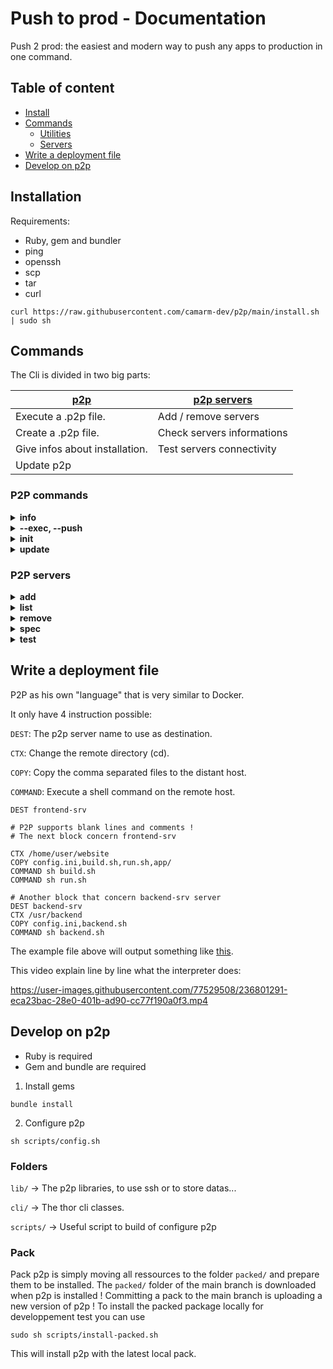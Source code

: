 # Push to prod - Documentation
Push 2 prod: the easiest and modern way to push any apps to production in one command.

## Table of content
- [Install](#installation)
- [Commands](#commands)
  - [Utilities](#p2p-commands)
  - [Servers](#p2p-servers)
- [Write a deployment file](#write-a-deployment-file)
- [Develop on p2p](#develop-on-p2p)

## Installation
Requirements:
- Ruby, gem and bundler
- ping
- openssh
- scp
- tar
- curl
```shell
curl https://raw.githubusercontent.com/camarm-dev/p2p/main/install.sh | sudo sh
```

## Commands

The Cli is divided in two big parts:

| [p2p](#p2p-commands)           | [p2p servers](#p2p-servers) |
|--------------------------------|-----------------------------|
| Execute a .p2p file.           | Add / remove servers        |
| Create a .p2p file.            | Check servers informations  |
| Give infos about installation. | Test servers connectivity   |
| Update p2p                     |                             |

### P2P commands


<details>

<summary><b>info</b></summary>

```shell
$~ p2p info
 Installed path: /usr/lib/p2p/cli/p2p.rb
 Version: 0.0.0
```
>Gives version and installation path.

</details>


<details>

<summary><b>--exec, --push</b></summary>

See also: [Write a deployment file](#write-a-deployment-file)

aliases: `-e, -p`
 ```shell
 $~ p2p -e
 Connecting to rpi...
        - Moving to /home/robert
        - Copying examples/main.py
        - Executing `python3 main.py`
           -> Hello world

 Connecting to pve...
        - Moving to /root
        - Executing `whoami`
           -> root
```
>Execute the .p2p file.

</details>


<details>

<summary><b>init</b></summary>

arguments: `--server`, choose server to use (**required**)

See also: [Write a deployment file](#write-a-deployment-file)

 ```shell
$~ p2p init --server rpi
  Connecting to rpi... Type "close" to exit and "abort" to abort.
  robert@192.168.1.167:/home/robert $ close
  .p2p file successfully generated ✅
```
>Create a .p2p file by saving every command you type.

</details>


<details>

<summary><b>update</b></summary>

 ```shell
 $~ p2p update
 [...]
 P2P successfully updated ! Execute p2p info to see installed version
```
>Install the lastest p2p version.

</details>


### P2P servers


<details>

<summary><b>add</b></summary>

```shell
 $~ p2p servers add
 Complete the following wizard to add a p2p server:
 Enter server hostname (e.g 45.67.89.67, server.domain.com) >>> 
```
>Add a p2p server, by following a wizard

</details>


<details>

<summary><b>list</b></summary>

```shell
 $~ p2p servers list
Registered servers:
pve             -       root@192.168.1.x
rpi             -       user@192.168.1.x
planteqr        -       root@192.168.1.x
```
>List p2p servers

</details>


<details>

<summary><b>remove <server></b></summary>

```shell
 $~ p2p servers remove pve
Server successfully deleted ✅
```
>Remove p2p server named <server>

</details>


<details>

<summary><b>spec <server></b></summary>

```shell
 $~ p2p servers spec pve
Specs of 'pve':
hostname:          192.168.1.x
user:              root
port:              22
require_password:  false
name:              pve
```
>Show specifications of p2p server named <server>

</details>


<details>

<summary><b>test <server></b></summary>

```shell
 $~ p2p servers test pve
Testing 'pve':
Server 'pve' has been tested successfully. ✅
```
>Test the connectivity of the p2p server named <server>

</details>


## Write a deployment file
P2P as his own "language" that is very similar to Docker.

It only have 4 instruction possible:

`DEST`:    The p2p server name to use as destination.

`CTX`:     Change the remote directory (cd).

`COPY`:    Copy the comma separated files to the distant host.

`COMMAND`: Execute a shell command on the remote host.

```
DEST frontend-srv

# P2P supports blank lines and comments !
# The next block concern frontend-srv

CTX /home/user/website
COPY config.ini,build.sh,run.sh,app/
COMMAND sh build.sh
COMMAND sh run.sh

# Another block that concern backend-srv server
DEST backend-srv
CTX /usr/backend
COPY config.ini,backend.sh
COMMAND sh backend.sh
```
The example file above will output something like [this](#--exec---push).

This video explain line by line what the interpreter does:


https://user-images.githubusercontent.com/77529508/236801291-eca23bac-28e0-401b-ad90-cc77f190a0f3.mp4


## Develop on p2p

- Ruby is required
- Gem and bundle are required
1. Install gems
```shell
bundle install
```
2. Configure p2p
```shell
sh scripts/config.sh
```

### Folders
`lib/` -> The p2p libraries, to use ssh or to store datas...

`cli/` -> The thor cli classes.

`scripts/` -> Useful script to build of configure p2p

### Pack
Pack p2p is simply moving all ressources to the folder `packed/` and prepare them to be installed.
The `packed/` folder of the main branch is downloaded when p2p is installed !
Committing a pack to the main branch is uploading a new version of p2p !
To install the packed package locally for developpement test you can use
```shell
sudo sh scripts/install-packed.sh
```
This will install p2p with the latest local pack.


